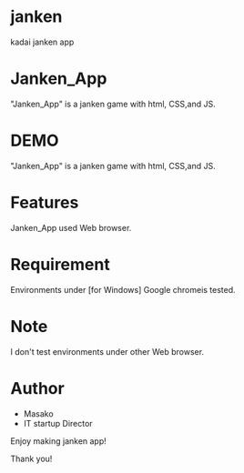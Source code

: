 # janken
kadai janken app

# Janken_App
 
"Janken_App" is a janken game with html, CSS,and JS.
 
# DEMO
"Janken_App" is a janken game with html, CSS,and JS.
 
 
# Features
 
Janken_App used Web browser.


# Requirement

Environments under [for Windows] Google chromeis tested.

 
# Note
 
I don't test environments under other Web browser.
 
# Author
 
* Masako
* IT startup Director

 
Enjoy making janken app!
 
Thank you!
